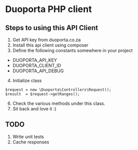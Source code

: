 Duoporta PHP client
============================

Steps to using this API Client
----------------------------
1. Get API key from duoporta.co.za
2. Install this api client using composer
3. Define the following constants somewhere in your project
- DUOPORTA_API_KEY
- DUOPORTA_CLIENT_ID
- DUOPORTA_API_DEBUG
4. Initialize class 
```!php
$request = new \Duoporta\Controllers\Request();
$result  = $request->getRanges();

```

6. Check the various methods under this class.
7. Sit back and love it :)

TODO
---------------------------
1. Write unit tests
2. Cache responses
